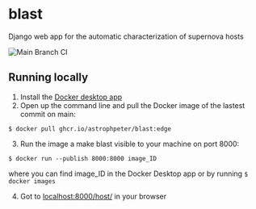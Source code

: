 # blast
Django web app for the automatic characterization of supernova hosts

![Main Branch CI](https://github.com/astrophpeter/blast/workflows/Main%20Branch%20CI/badge.svg?branch=main) 

## Running locally
1. Install the [Docker desktop app](https://www.docker.com/products/docker-desktop)
2. Open up the command line and pull the Docker image of the lastest commit on main:

`$ docker pull ghcr.io/astrophpeter/blast:edge`

3. Run the image a make blast visible to your machine on port 8000:

`$ docker run --publish 8000:8000 image_ID`

where you can find image_ID in the Docker Desktop app or by running `$ docker images`

4. Got to [localhost:8000/host/](localhost:8000/host/) in your browser

